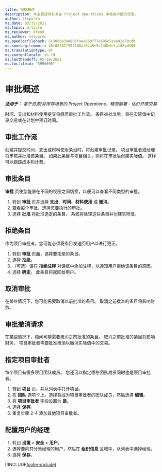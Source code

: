 ```yaml
---
title: 审批概述
description: 本主题提供有关在 Project Operations 中使用审批的信息。
author: stsporen
ms.date: 03/31/2021
ms.topic: article
ms.reviewer: kfend
ms.author: stsporen
ms.openlocfilehash: 5e30b8a386805faee869f77e695d5ee492d78cdb
ms.sourcegitcommit: 40f68387f594180af64a5e5c748b6efa188bd300
ms.translationtype: HT
ms.contentlocale: zh-CN
ms.lasthandoff: 05/10/2021
ms.locfileid: "5996690"
---
```

# <a name="approvals-overview"></a>审批概述

_**适用于：** 基于资源/非库存场景的 Project Operations，精简部署 - 估价开票交易_

时间、支出和材料使用提交将经历审批工作流。 条目被批准后，将在实际值中记录交易或在计划中预订时间。

## <a name="approvals-workflow"></a>审批工作流
创建并提交时间、支出或材料使用条目时，将创建审批记录。 项目审批者或经理将审核并批准该条目。 如果此条目与项目相关，则将在审批后创建实际值。 这样可以跟踪成本和计费。

## <a name="approve-an-entry"></a>审批条目
 **审批** 页使您能够在不同的视图之间切换，以便可以查看不同类型的审批。
  
1. 转到 **审批** 页并选择 **支出**、**时间**、**材料使用** 或 **撤消**。
2. 查看每个审批，选择您要执行的审批。
3. 选择 **批准** 将批准选定的条目。
系统将处理这些条目并创建实际值。

## <a name="reject-an-entry"></a>拒绝条目
作为项目审批者，您可能必须将条目发送回用户以进行更正。
  
1. 转到 **审批** 页面，选择要拒绝的条目。 
2. 选择 **拒绝**。
3. （可选）请在 **拒绝注释** 对话框中添加注释，以通知用户拒绝该条目的原因。
4. 选择 **确定**。 此条目将返回给用户。
  
## <a name="cancel-approval"></a>取消审批
在某些情况下，您可能需要取消以前批准的条目。 取消之前批准的条目将影响财务。 

## <a name="approving-recall-requests"></a>审批撤消请求
在某些情况下，顾问可能需要撤消之前批准的条目。 取消之前批准的条目将影响财务。 项目审批者需要批准撤消以撤消实际值中的交易。

## <a name="specify-project-approvers"></a>指定项目审批者
每个项目有很多项目团队成员。 您还可以指定哪些团队成员同时也是项目审批者。

1. 转到 **项目** 页，并从列表中打开项目。
2. 在 **团队** 选项卡上，选择将成为项目审批者的团队成员，然后选择 **编辑**。
3. 将 **项目审批者** 字段设置为 **是**。
4. 选择 **保存**。
5. 重复步骤 2-4 添加其他项目审批者。

## <a name="configure-the-users-manager"></a>配置用户的经理

1. 转到 **设置** > **安全** > **用户**。
2. 选择要向其分派经理的用户，然后在 **组织信息** 区域中，从列表中选择经理。 
3. 选择 **保存**。




[!INCLUDE[footer-include](../includes/footer-banner.md)]
